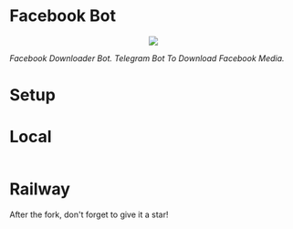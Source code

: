 # Facebook Bot
<p align="center">
  <img src="https://telegra.ph/file/0b770b32a43f156aaac30.jpg">
</p>

<i align="center">
         Facebook Downloader Bot. Telegram Bot To Download Facebook Media.
</i>

# Setup

# Local
```
```

# Railway


After the fork, don't forget to give it a star!


